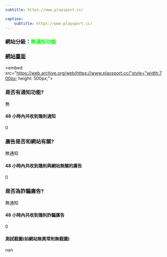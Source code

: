 ```yaml
---
subtitle: https://www.playsport.cc/

caption:
	subtitle: https://www.playsport.cc/
---
```


<h3>網站分級：<font color="#00FF00">無通知功能</font></h3>

### [網站畫面](https://www.playsport.cc/)
<embed src="https://web.archive.org/web/https://www.playsport.cc/"style="width:700px; height: 500px;">

### 是否有通知功能?
無

#### 48 小時內共收到幾則通知
0

### 廣告是否和網站有關?
無通知

#### 48 小時內共收到幾則與網站無關的廣告
0

### 是否為詐騙廣告?
無通知

#### 48 小時內共收到幾則詐騙廣告
0

#### 測試截圖(如網站無異常則無截圖)
nan


